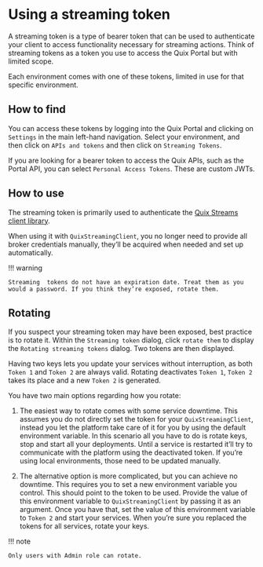 # Using a streaming token

A streaming token is a type of bearer token that can be used to authenticate your client to access functionality necessary for streaming actions. Think of streaming tokens as a token you use to access the Quix Portal but with limited scope.

Each environment comes with one of these tokens, limited in use for that specific environment.

## How to find

You can access these tokens by logging into the Quix Portal and clicking on `Settings` in the main left-hand navigation. Select your environment, and then click on `APIs and tokens` and then click on `Streaming Tokens`.

If you are looking for a bearer token to access the Quix APIs, such as the Portal API, you can select `Personal Access Tokens`. These are custom JWTs.

## How to use

The streaming token is primarily used to authenticate the [Quix Streams client library](../../client-library-intro.md).

When using it with `QuixStreamingClient`, you no longer need to provide all broker credentials manually, they’ll be acquired when needed and set up automatically.

!!! warning

	Streaming  tokens do not have an expiration date. Treat them as you would a password. If you think they’re exposed, rotate them.

## Rotating

If you suspect your streaming token may have been exposed, best practice is to rotate it. Within the `Streaming token` dialog, click `rotate them` to display the `Rotating streaming tokens` dialog. Two tokens are then displayed.

Having two keys lets you update your services without interruption, as both `Token 1` and `Token 2` are always valid. Rotating deactivates `Token 1`, `Token 2` takes its place and a new `Token 2` is generated.

You have two main options regarding how you rotate:

1. The easiest way to rotate comes with some service downtime. This assumes you do not directly set the token for your `QuixStreamingClient`, instead you let the platform take care of it for you by using the default environment variable. In this scenario all you have to do is rotate keys, stop and start all your deployments. Until a service is restarted it’ll try to communicate with the platform using the deactivated token. If you’re using local environments, those need to be updated manually.

2. The alternative option is more complicated, but you can achieve no downtime. This requires you to set a new environment variable you control. This should point to the token to be used. Provide the value of this environment variable to `QuixStreamingClient` by passing it as an argument. Once you have that, set the value of this environment variable to `Token 2` and start your services. When you’re sure you replaced the tokens for all services, rotate your keys.

!!! note

	Only users with Admin role can rotate.
